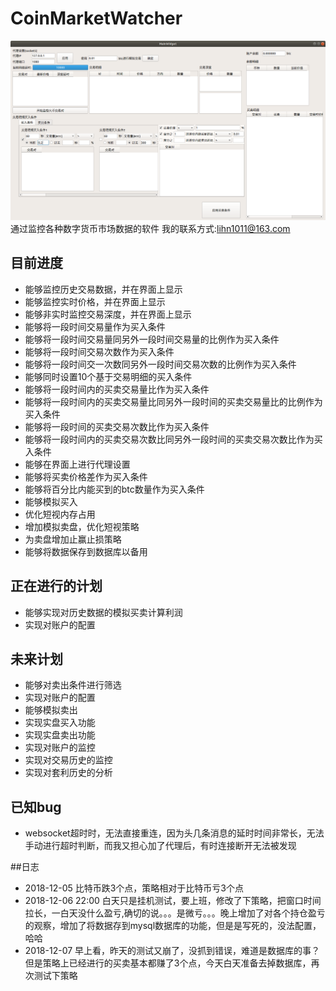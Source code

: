 # CoinMarketWatcher
![界面预览](preview.png)
通过监控各种数字货币市场数据的软件
我的联系方式:lihn1011@163.com
## 目前进度
- 能够监控历史交易数据，并在界面上显示
- 能够监控实时价格，并在界面上显示
- 能够非实时监控交易深度，并在界面上显示
- 能够将一段时间交易量作为买入条件
- 能够将一段时间交易量同另外一段时间交易量的比例作为买入条件
- 能够将一段时间交易次数作为买入条件
- 能够将一段时间交一次数同另外一段时间交易次数的比例作为买入条件
- 能够同时设置10个基于交易明细的买入条件
- 能够将一段时间内的买卖交易量比作为买入条件
- 能够将一段时间内的买卖交易量比同另外一段时间的买卖交易量比的比例作为买入条件
- 能够将一段时间的买卖交易次数比作为买入条件
- 能够将一段时间内的买卖交易次数比同另外一段时间的买卖交易次数比作为买入条件
- 能够在界面上进行代理设置
- 能够将买卖价格差作为买入条件
- 能够将百分比内能买到的btc数量作为买入条件
- 能够模拟买入
- 优化短视内存占用
- 增加模拟卖盘，优化短视策略
- 为卖盘增加止赢止损策略
- 能够将数据保存到数据库以备用

## 正在进行的计划
- 能够实现对历史数据的模拟买卖计算利润
- 实现对账户的配置

## 未来计划
- 能够对卖出条件进行筛选
- 实现对账户的配置
- 能够模拟卖出
- 实现实盘买入功能
- 实现实盘卖出功能
- 实现对账户的监控
- 实现对交易历史的监控
- 实现对套利历史的分析

## 已知bug
- websocket超时时，无法直接重连，因为头几条消息的延时时间非常长，无法手动进行超时判断，而我又担心加了代理后，有时连接断开无法被发现

##日志
- 2018-12-05 比特币跌3个点，策略相对于比特币亏3个点
- 2018-12-06 22:00 白天只是挂机测试，要上班，修改了下策略，把窗口时间拉长，一白天没什么盈亏,确切的说。。。是微亏。。。晚上增加了对各个持仓盈亏的观察，增加了将数据存到mysql数据库的功能，但是是写死的，没法配置，哈哈
- 2018-12-07 早上看，昨天的测试又崩了，没抓到错误，难道是数据库的事？但是策略上已经进行的买卖基本都赚了3个点，今天白天准备去掉数据库，再次测试下策略
